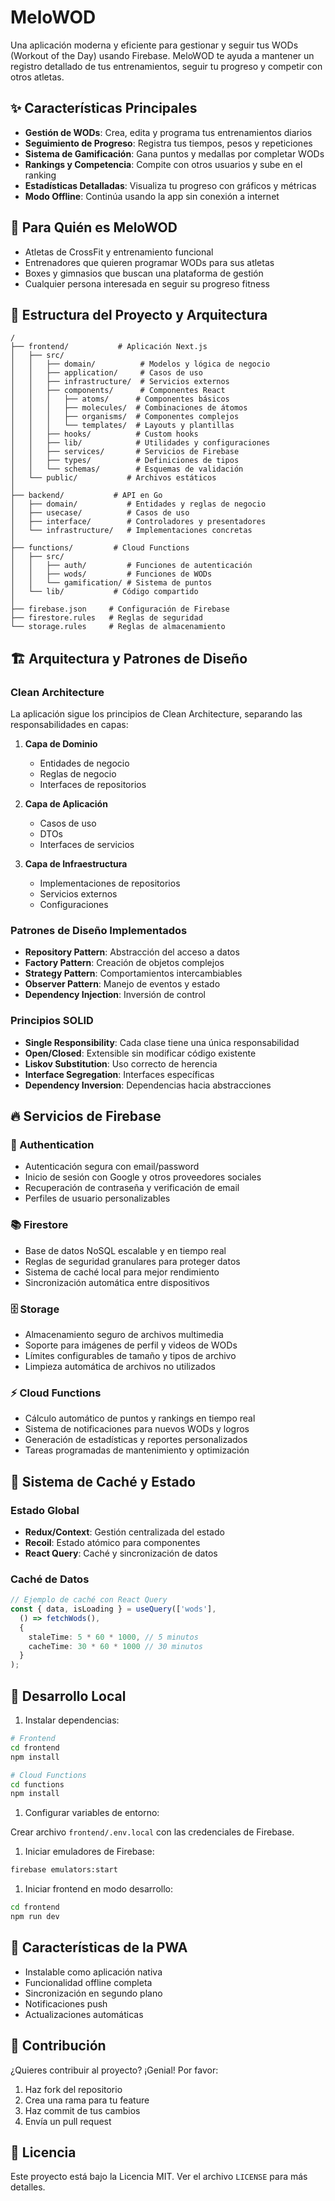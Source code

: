 # MeloWOD

Una aplicación moderna y eficiente para gestionar y seguir tus WODs (Workout of the Day) usando Firebase. MeloWOD te ayuda a mantener un registro detallado de tus entrenamientos, seguir tu progreso y competir con otros atletas.

## ✨ Características Principales

- **Gestión de WODs**: Crea, edita y programa tus entrenamientos diarios
- **Seguimiento de Progreso**: Registra tus tiempos, pesos y repeticiones
- **Sistema de Gamificación**: Gana puntos y medallas por completar WODs
- **Rankings y Competencia**: Compite con otros usuarios y sube en el ranking
- **Estadísticas Detalladas**: Visualiza tu progreso con gráficos y métricas
- **Modo Offline**: Continúa usando la app sin conexión a internet

## 🎯 Para Quién es MeloWOD

- Atletas de CrossFit y entrenamiento funcional
- Entrenadores que quieren programar WODs para sus atletas
- Boxes y gimnasios que buscan una plataforma de gestión
- Cualquier persona interesada en seguir su progreso fitness

## 📁 Estructura del Proyecto y Arquitectura

```plaintext
/
├── frontend/           # Aplicación Next.js
│   ├── src/
│   │   ├── domain/          # Modelos y lógica de negocio
│   │   ├── application/     # Casos de uso
│   │   ├── infrastructure/  # Servicios externos
│   │   ├── components/      # Componentes React
│   │   │   ├── atoms/      # Componentes básicos
│   │   │   ├── molecules/  # Combinaciones de átomos
│   │   │   ├── organisms/  # Componentes complejos
│   │   │   └── templates/  # Layouts y plantillas
│   │   ├── hooks/          # Custom hooks
│   │   ├── lib/            # Utilidades y configuraciones
│   │   ├── services/       # Servicios de Firebase
│   │   ├── types/          # Definiciones de tipos
│   │   └── schemas/        # Esquemas de validación
│   └── public/           # Archivos estáticos
│
├── backend/           # API en Go
│   ├── domain/           # Entidades y reglas de negocio
│   ├── usecase/          # Casos de uso
│   ├── interface/        # Controladores y presentadores
│   └── infrastructure/   # Implementaciones concretas
│
├── functions/         # Cloud Functions
│   ├── src/
│   │   ├── auth/         # Funciones de autenticación
│   │   ├── wods/         # Funciones de WODs
│   │   └── gamification/ # Sistema de puntos
│   └── lib/           # Código compartido
│
├── firebase.json     # Configuración de Firebase
├── firestore.rules   # Reglas de seguridad
└── storage.rules     # Reglas de almacenamiento
```

## 🏗️ Arquitectura y Patrones de Diseño

### Clean Architecture

La aplicación sigue los principios de Clean Architecture, separando las responsabilidades en capas:

1. **Capa de Dominio**
   - Entidades de negocio
   - Reglas de negocio
   - Interfaces de repositorios

2. **Capa de Aplicación**
   - Casos de uso
   - DTOs
   - Interfaces de servicios

3. **Capa de Infraestructura**
   - Implementaciones de repositorios
   - Servicios externos
   - Configuraciones

### Patrones de Diseño Implementados

- **Repository Pattern**: Abstracción del acceso a datos
- **Factory Pattern**: Creación de objetos complejos
- **Strategy Pattern**: Comportamientos intercambiables
- **Observer Pattern**: Manejo de eventos y estado
- **Dependency Injection**: Inversión de control

### Principios SOLID

- **Single Responsibility**: Cada clase tiene una única responsabilidad
- **Open/Closed**: Extensible sin modificar código existente
- **Liskov Substitution**: Uso correcto de herencia
- **Interface Segregation**: Interfaces específicas
- **Dependency Inversion**: Dependencias hacia abstracciones

## 🔥 Servicios de Firebase

### 🔐 Authentication

- Autenticación segura con email/password
- Inicio de sesión con Google y otros proveedores sociales
- Recuperación de contraseña y verificación de email
- Perfiles de usuario personalizables

### 📚 Firestore

- Base de datos NoSQL escalable y en tiempo real
- Reglas de seguridad granulares para proteger datos
- Sistema de caché local para mejor rendimiento
- Sincronización automática entre dispositivos

### 🗄️ Storage

- Almacenamiento seguro de archivos multimedia
- Soporte para imágenes de perfil y videos de WODs
- Límites configurables de tamaño y tipos de archivo
- Limpieza automática de archivos no utilizados

### ⚡ Cloud Functions

- Cálculo automático de puntos y rankings en tiempo real
- Sistema de notificaciones para nuevos WODs y logros
- Generación de estadísticas y reportes personalizados
- Tareas programadas de mantenimiento y optimización

## 🔄 Sistema de Caché y Estado

### Estado Global

- **Redux/Context**: Gestión centralizada del estado
- **Recoil**: Estado atómico para componentes
- **React Query**: Caché y sincronización de datos

### Caché de Datos

```typescript
// Ejemplo de caché con React Query
const { data, isLoading } = useQuery(['wods'], 
  () => fetchWods(),
  {
    staleTime: 5 * 60 * 1000, // 5 minutos
    cacheTime: 30 * 60 * 1000 // 30 minutos
  }
);
```

## 🚀 Desarrollo Local

1. Instalar dependencias:

```bash
# Frontend
cd frontend
npm install

# Cloud Functions
cd functions
npm install
```

1. Configurar variables de entorno:

Crear archivo `frontend/.env.local` con las credenciales de Firebase.

1. Iniciar emuladores de Firebase:

```bash
firebase emulators:start
```

1. Iniciar frontend en modo desarrollo:

```bash
cd frontend
npm run dev
```

## 📱 Características de la PWA

- Instalable como aplicación nativa
- Funcionalidad offline completa
- Sincronización en segundo plano
- Notificaciones push
- Actualizaciones automáticas

## 🤝 Contribución

¿Quieres contribuir al proyecto? ¡Genial! Por favor:

1. Haz fork del repositorio
2. Crea una rama para tu feature
3. Haz commit de tus cambios
4. Envía un pull request

## 📝 Licencia

Este proyecto está bajo la Licencia MIT. Ver el archivo `LICENSE` para más detalles.
